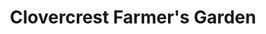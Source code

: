 ---
title: "Clovercrest Farmer's Garden"
url: /adelaide/clovercrest-farmers-garden/
shop: Gemüse & Obst
---